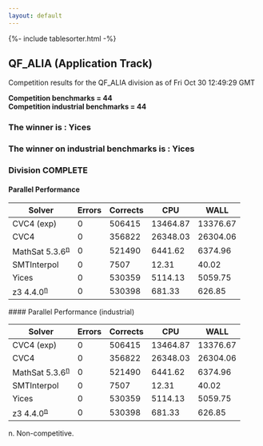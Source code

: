 ```yaml
---
layout: default
---
```

{%- include tablesorter.html -%}

##  QF_ALIA (Application Track)

Competition results for the QF_ALIA division as of Fri Oct 30 12:49:29 GMT

**Competition benchmarks = 44** 
**<br/>Competition industrial benchmarks = 44** 

###  The winner is : Yices 
###  The winner on industrial benchmarks is : Yices 
### Division COMPLETE
 




#### Parallel Performance
<table id="parallel" class="result sorted">
<thead>
<tr>
<th class="center">Solver</th><th class="center">Errors</th>
<th class="center">Corrects</th>
<th class="center">CPU</th>
<th class="center">WALL</th>
</tr>
</thead>
<tr>
<td>CVC4 (exp)</td>
<td class="right">0</td>
<td class="right">506415</td>
<td class="right">13464.87</td>
<td class="right">13376.67</td>
</tr>
<tr>
<td>CVC4</td>
<td class="right">0</td>
<td class="right">356822</td>
<td class="right">26348.03</td>
<td class="right">26304.06</td>
</tr>
<tr>
<td><span class="non-competing-grey">MathSat 5.3.6<sup><a href="#fn">n</a></sup></span></td>
<td class="right">0</td>
<td class="right">521490</td>
<td class="right">6441.62</td>
<td class="right">6374.96</td>
</tr>
<tr>
<td>SMTInterpol</td>
<td class="right">0</td>
<td class="right">7507</td>
<td class="right">12.31</td>
<td class="right">40.02</td>
</tr>
<tr>
<td>Yices</td>
<td class="right">0</td>
<td class="right">530359</td>
<td class="right">5114.13</td>
<td class="right">5059.75</td>
</tr>
<tr>
<td><span class="non-competing-grey">z3 4.4.0<sup><a href="#fn">n</a></sup></span></td>
<td class="right">0</td>
<td class="right">530398</td>
<td class="right">681.33</td>
<td class="right">626.85</td>
</tr>
</table>
#### Parallel Performance (industrial)
<table id="paralleli" class="result sorted">
<thead>
<tr>
<th class="center">Solver</th><th class="center">Errors</th>
<th class="center">Corrects</th>
<th class="center">CPU</th>
<th class="center">WALL</th>
</tr>
</thead>
<tr>
<td>CVC4 (exp)</td>
<td class="right">0</td>
<td class="right">506415</td>
<td class="right">13464.87</td>
<td class="right">13376.67</td>
</tr>
<tr>
<td>CVC4</td>
<td class="right">0</td>
<td class="right">356822</td>
<td class="right">26348.03</td>
<td class="right">26304.06</td>
</tr>
<tr>
<td><span class="non-competing-grey">MathSat 5.3.6<sup><a href="#fn">n</a></sup></span></td>
<td class="right">0</td>
<td class="right">521490</td>
<td class="right">6441.62</td>
<td class="right">6374.96</td>
</tr>
<tr>
<td>SMTInterpol</td>
<td class="right">0</td>
<td class="right">7507</td>
<td class="right">12.31</td>
<td class="right">40.02</td>
</tr>
<tr>
<td>Yices</td>
<td class="right">0</td>
<td class="right">530359</td>
<td class="right">5114.13</td>
<td class="right">5059.75</td>
</tr>
<tr>
<td><span class="non-competing-grey">z3 4.4.0<sup><a href="#fn">n</a></sup></span></td>
<td class="right">0</td>
<td class="right">530398</td>
<td class="right">681.33</td>
<td class="right">626.85</td>
</tr>
</table>

<span id="fn"> n. Non-competitive.</span>
